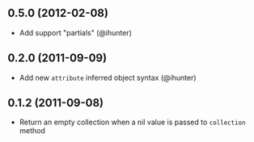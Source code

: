 ## 0.5.0 (2012-02-08)
* Add support "partials" (@ihunter)

## 0.2.0 (2011-09-09)
* Add new `attribute` inferred object syntax (@ihunter)

## 0.1.2 (2011-09-08)

* Return an empty collection when a nil value is passed to `collection` method